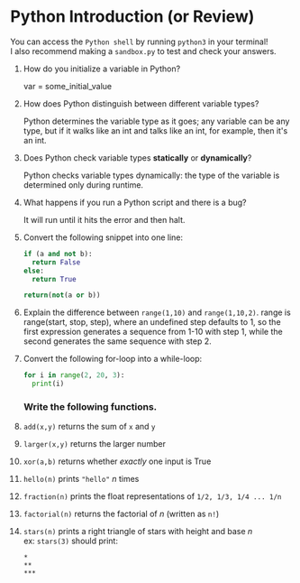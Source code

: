 # Python Introduction (or Review)
You can access the `Python shell` by running `python3` in your terminal!  
I also recommend making a `sandbox.py` to test and check your answers.

1. How do you initialize a variable in Python?
   
   var = some_initial_value
   
2. How does Python distinguish between different variable types?
   
   Python determines the variable type as it goes; any variable can be any type, but if it walks like an int and talks like an int, for example, then it's an int.
   
3. Does Python check variable types **statically** or **dynamically**?
   
   Python checks variable types dynamically: the type of the variable is determined only during runtime.
   
4. What happens if you run a Python script and there is a bug?
   
   It will run until it hits the error and then halt.
   
5. Convert the following snippet into one line:
    ```py
    if (a and not b):
      return False
    else:
      return True
    ```
    
    ```py
    return(not(a or b))
    ```
1. Explain the difference between `range(1,10)` and `range(1,10,2)`.
   range is range(start, stop, step), where an undefined step defaults to 1, so the first expression generates a sequence from 1-10 with step 1, while the second generates the same sequence with step 2. 
2. Convert the following for-loop into a while-loop:
    ```py
    for i in range(2, 20, 3):
      print(i)
    ```
    ### Write the following functions.
1. `add(x,y)` returns the sum of `x` and `y`
1. `larger(x,y)` returns the larger number
1. `xor(a,b)` returns whether _exactly_ one input is True
1. `hello(n)` prints `"hello"` _n_ times
1. `fraction(n)` prints the float representations of `1/2, 1/3, 1/4 ... 1/n`
1. `factorial(n)` returns the factorial of _n_ (written as `n!`)
1. `stars(n)` prints a right triangle of stars with height and base _n_  
    ex: `stars(3)` should print:
    ```
    *
    **
    ***
    ```
